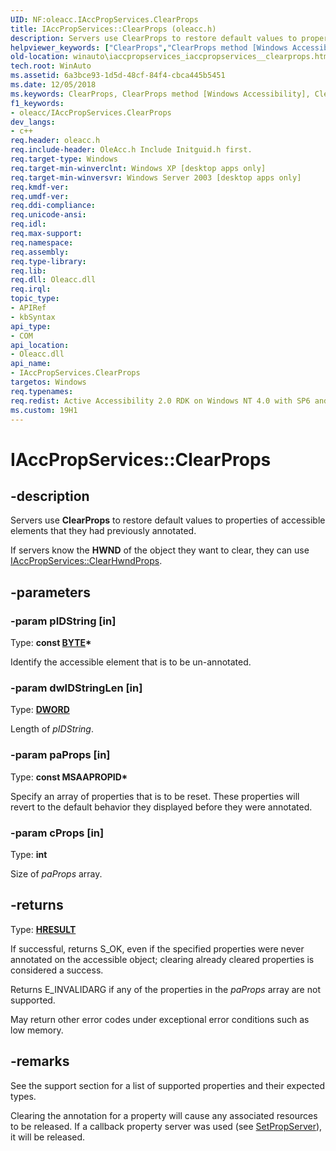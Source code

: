 ```yaml
---
UID: NF:oleacc.IAccPropServices.ClearProps
title: IAccPropServices::ClearProps (oleacc.h)
description: Servers use ClearProps to restore default values to properties of accessible elements that they had previously annotated.
helpviewer_keywords: ["ClearProps","ClearProps method [Windows Accessibility]","ClearProps method [Windows Accessibility]","IAccPropServices interface","IAccPropServices interface [Windows Accessibility]","ClearProps method","IAccPropServices.ClearProps","IAccPropServices::ClearProps","_msaa_IAccPropServices_ClearProps","msaa.iaccpropservices_iaccpropservices__clearprops","oleacc/IAccPropServices::ClearProps","winauto.iaccpropservices_iaccpropservices__clearprops"]
old-location: winauto\iaccpropservices_iaccpropservices__clearprops.htm
tech.root: WinAuto
ms.assetid: 6a3bce93-1d5d-48cf-84f4-cbca445b5451
ms.date: 12/05/2018
ms.keywords: ClearProps, ClearProps method [Windows Accessibility], ClearProps method [Windows Accessibility],IAccPropServices interface, IAccPropServices interface [Windows Accessibility],ClearProps method, IAccPropServices.ClearProps, IAccPropServices::ClearProps, _msaa_IAccPropServices_ClearProps, msaa.iaccpropservices_iaccpropservices__clearprops, oleacc/IAccPropServices::ClearProps, winauto.iaccpropservices_iaccpropservices__clearprops
f1_keywords:
- oleacc/IAccPropServices.ClearProps
dev_langs:
- c++
req.header: oleacc.h
req.include-header: OleAcc.h Include Initguid.h first.
req.target-type: Windows
req.target-min-winverclnt: Windows XP [desktop apps only]
req.target-min-winversvr: Windows Server 2003 [desktop apps only]
req.kmdf-ver: 
req.umdf-ver: 
req.ddi-compliance: 
req.unicode-ansi: 
req.idl: 
req.max-support: 
req.namespace: 
req.assembly: 
req.type-library: 
req.lib: 
req.dll: Oleacc.dll
req.irql: 
topic_type:
- APIRef
- kbSyntax
api_type:
- COM
api_location:
- Oleacc.dll
api_name:
- IAccPropServices.ClearProps
targetos: Windows
req.typenames: 
req.redist: Active Accessibility 2.0 RDK on Windows NT 4.0 with SP6 and later and Windows 98
ms.custom: 19H1
---
```


# IAccPropServices::ClearProps


## -description


Servers use <b>ClearProps</b> to restore default values to properties of accessible elements that they had previously annotated.

If servers know the <b>HWND</b> of the object they want to clear, they can use <a href="https://docs.microsoft.com/windows/desktop/api/oleacc/nf-oleacc-iaccpropservices-clearhwndprops">IAccPropServices::ClearHwndProps</a>.


## -parameters




### -param pIDString [in]

Type: <b>const <a href="https://docs.microsoft.com/windows/desktop/WinProg/windows-data-types">BYTE</a>*</b>

Identify the accessible element that is to be un-annotated.


### -param dwIDStringLen [in]

Type: <b><a href="https://docs.microsoft.com/windows/desktop/WinProg/windows-data-types">DWORD</a></b>

Length of <i>pIDString</i>.


### -param paProps [in]

Type: <b>const MSAAPROPID*</b>

Specify an array of properties that is to be reset. These properties will revert to the default behavior they displayed before they were annotated.


### -param cProps [in]

Type: <b>int</b>

Size of <i>paProps</i> array.


## -returns



Type: <b><a href="https://docs.microsoft.com/windows/desktop/WinProg/windows-data-types">HRESULT</a></b>

If successful, returns S_OK, even if the specified properties were never annotated on the accessible object; clearing already cleared properties is considered a success.

Returns E_INVALIDARG if any of the properties in the <i>paProps</i> array are not supported.

May return other error codes under exceptional error conditions such as low memory.




## -remarks



See the support section for a list of supported properties and their expected types.

Clearing the annotation for a property will cause any associated resources to be released. If a callback property server was used (see <a href="https://docs.microsoft.com/windows/desktop/api/oleacc/nf-oleacc-iaccpropservices-setpropserver">SetPropServer</a>), it will be released.



